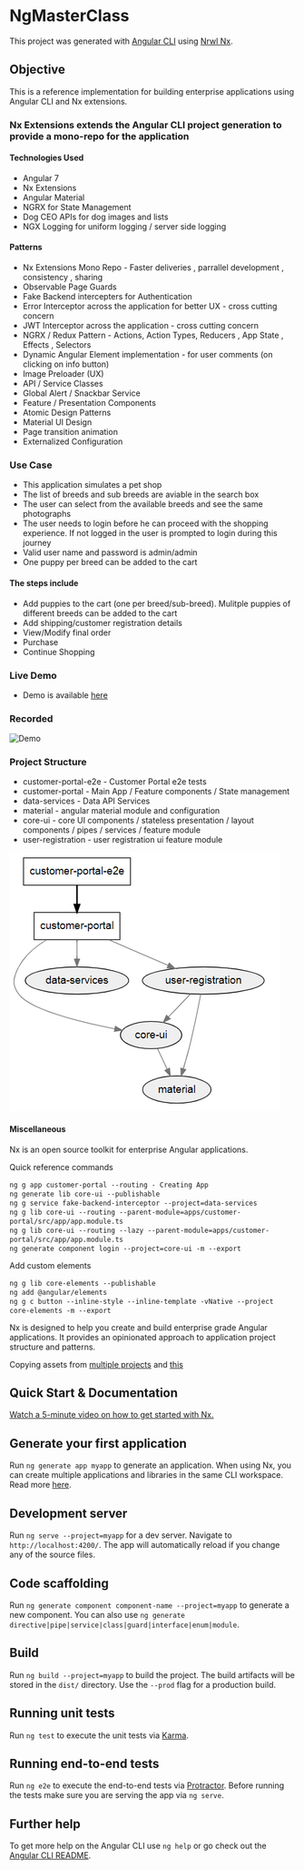 # NgMasterClass

This project was generated with [Angular CLI](https://github.com/angular/angular-cli) using [Nrwl Nx](https://nrwl.io/nx).

## Objective

This is a reference implementation for building enterprise applications using Angular CLI and Nx extensions.

### Nx Extensions extends the Angular CLI project generation to provide a mono-repo for the application

#### Technologies Used

- Angular 7
- Nx Extensions
- Angular Material
- NGRX for State Management
- Dog CEO APIs for dog images and lists
- NGX Logging for uniform logging / server side logging

#### Patterns

- Nx Extensions Mono Repo - Faster deliveries , parrallel development , consistency , sharing
- Observable Page Guards
- Fake Backend intercepters for Authentication
- Error Interceptor across the application for better UX - cross cutting concern
- JWT Interceptor across the application - cross cutting concern
- NGRX / Redux Pattern - Actions, Action Types, Reducers , App State , Effects , Selectors
- Dynamic Angular Element implementation - for user comments (on clicking on info button)
- Image Preloader (UX)
- API / Service Classes
- Global Alert / Snackbar Service
- Feature / Presentation Components
- Atomic Design Patterns
- Material UI Design
- Page transition animation
- Externalized Configuration

### Use Case

- This application simulates a pet shop
- The list of breeds and sub breeds are aviable in the search box
- The user can select from the available breeds and see the same photographs
- The user needs to login before he can proceed with the shopping experience. If not logged in the user is prompted to login during this journey
- Valid user name and password is admin/admin
- One puppy per breed can be added to the cart

#### The steps include

- Add puppies to the cart (one per breed/sub-breed). Mulitple puppies of different breeds can be added to the cart
- Add shipping/customer registration details
- View/Modify final order
- Purchase
- Continue Shopping

### Live Demo

- Demo is available [here](https://trusting-morse-326429.netlify.com)

### Recorded

![Demo](./docs/demo.gif)

### Project Structure

- customer-portal-e2e - Customer Portal e2e tests
- customer-portal - Main App / Feature components / State management
- data-services - Data API Services
- material - angular material module and configuration
- core-ui - core UI components / stateless presentation / layout components / pipes / services / feature module
- user-registration - user registration ui feature module

![Dependency Graph](docs/dependency_correct.PNG)

#### Miscellaneous

Nx is an open source toolkit for enterprise Angular applications.

Quick reference commands

```
ng g app customer-portal --routing - Creating App
ng generate lib core-ui --publishable
ng g service fake-backend-interceptor --project=data-services
ng g lib core-ui --routing --parent-module=apps/customer-portal/src/app/app.module.ts
ng g lib core-ui --routing --lazy --parent-module=apps/customer-portal/src/app/app.module.ts
ng generate component login --project=core-ui -m --export
```

Add custom elements

```
ng g lib core-elements --publishable
ng add @angular/elements
ng g c button --inline-style --inline-template -vNative --project core-elements -m --export
```

Nx is designed to help you create and build enterprise grade Angular applications. It provides an opinionated approach to application project structure and patterns.

Copying assets from [multiple projects](https://github.com/angular/angular-cli/blob/master/docs/documentation/stories/asset-configuration.md#project-assets) and [this](https://github.com/nrwl/nx/issues/88)

## Quick Start & Documentation

[Watch a 5-minute video on how to get started with Nx.](http://nrwl.io/nx)

## Generate your first application

Run `ng generate app myapp` to generate an application. When using Nx, you can create multiple applications and libraries in the same CLI workspace. Read more [here](http://nrwl.io/nx).

## Development server

Run `ng serve --project=myapp` for a dev server. Navigate to `http://localhost:4200/`. The app will automatically reload if you change any of the source files.

## Code scaffolding

Run `ng generate component component-name --project=myapp` to generate a new component. You can also use `ng generate directive|pipe|service|class|guard|interface|enum|module`.

## Build

Run `ng build --project=myapp` to build the project. The build artifacts will be stored in the `dist/` directory. Use the `--prod` flag for a production build.

## Running unit tests

Run `ng test` to execute the unit tests via [Karma](https://karma-runner.github.io).

## Running end-to-end tests

Run `ng e2e` to execute the end-to-end tests via [Protractor](http://www.protractortest.org/).
Before running the tests make sure you are serving the app via `ng serve`.

## Further help

To get more help on the Angular CLI use `ng help` or go check out the [Angular CLI README](https://github.com/angular/angular-cli/blob/master/README.md).
